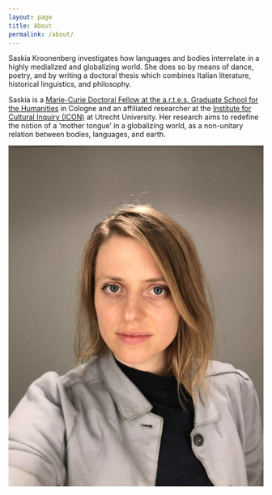 ```yaml
---
layout: page
title: About
permalink: /about/
---
```


Saskia Kroonenberg investigates how languages and bodies interrelate in a highly medialized and globalizing world. She does so by means of dance, poetry, and by writing a doctoral thesis which combines Italian literature, historical linguistics, and philosophy. 

Saskia is a [Marie-Curie Doctoral Fellow at the a.r.t.e.s. Graduate School for the Humanities](https://artes.phil-fak.uni-koeln.de/forschung/dissertationsprojekte-im-integrated-track/profilseiten-it/kroonenberg-saskia) in Cologne and an affiliated researcher at the [Institute for Cultural Inquiry (ICON)](https://www.uu.nl/en/research/institute-for-cultural-inquiry) at Utrecht University. Her research aims to redefine the notion of a ‘mother tongue’ in a globalizing world, as a non-unitary relation between bodies, languages, and earth. 

![Portrait of Saskia Kroonenberg](/assets/saskia-portrait.jpeg)
